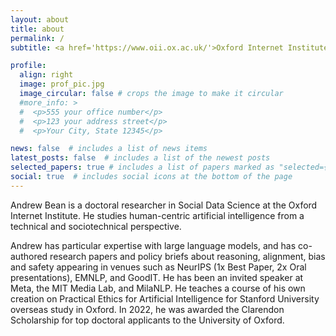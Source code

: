 ```yaml
---
layout: about
title: about
permalink: /
subtitle: <a href='https://www.oii.ox.ac.uk/'>Oxford Internet Institute</a>

profile:
  align: right
  image: prof_pic.jpg
  image_circular: false # crops the image to make it circular
  #more_info: >
  #  <p>555 your office number</p>
  #  <p>123 your address street</p>
  #  <p>Your City, State 12345</p>

news: false  # includes a list of news items
latest_posts: false  # includes a list of the newest posts
selected_papers: true # includes a list of papers marked as "selected={true}"
social: true  # includes social icons at the bottom of the page
---
```


Andrew Bean is a doctoral researcher in Social Data Science at the Oxford Internet Institute. He studies human-centric artificial intelligence from a technical and sociotechnical perspective.

Andrew has particular expertise with large language models, and has co-authored research papers and policy briefs about reasoning, alignment, bias and safety appearing in venues such as NeurIPS (1x Best Paper, 2x Oral presentations), EMNLP, and GoodIT. He has been an invited speaker at Meta, the MIT Media Lab, and MilaNLP. He teaches a course of his own creation on Practical Ethics for Artificial Intelligence for Stanford University overseas study in Oxford. In 2022, he was awarded the Clarendon Scholarship for top doctoral applicants to the University of Oxford.
